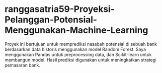 # ranggasatria59-Proyeksi-Pelanggan-Potensial-Menggunakan-Machine-Learning

Proyek ini bertujuan untuk memprediksi nasabah potensial di sebuah bank berdasarkan data historis menggunakan model Random Forest. Saya menggunakan Pandas untuk preprocessing data, dan Scikit-learn untuk membangun model. Hasil prediksi digunakan untuk meningkatkan strategi pemasaran bank.

